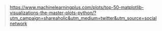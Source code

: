 > https://www.machinelearningplus.com/plots/top-50-matplotlib-visualizations-the-master-plots-python/?utm_campaign=shareaholic&utm_medium=twitter&utm_source=socialnetwork  

